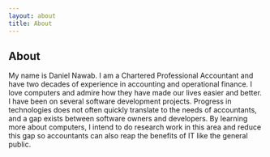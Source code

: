 ```yaml
---
layout: about
title: About
---
```


## About

My name is Daniel Nawab. I am a Chartered Professional Accountant and have two decades of experience in accounting and operational finance. I love computers and admire how they have made our lives easier and better. I have been on several software development projects. Progress in technologies does not often quickly translate to the needs of accountants, and a gap exists between software owners and developers. By learning more about computers, I intend to do research work in this area and reduce this gap so accountants can also reap the benefits of IT like the general public.
